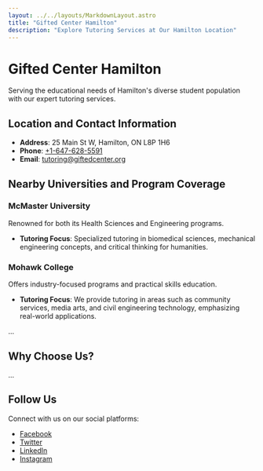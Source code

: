 ```yaml
---
layout: ../../layouts/MarkdownLayout.astro
title: "Gifted Center Hamilton"
description: "Explore Tutoring Services at Our Hamilton Location"
---
```


# Gifted Center Hamilton

Serving the educational needs of Hamilton's diverse student population with our expert tutoring services.

## Location and Contact Information

- **Address**: 25 Main St W, Hamilton, ON L8P 1H6
- **Phone**: [+1-647-628-5591](tel:+16476285591)
- **Email**: [tutoring@giftedcenter.org](mailto:tutoring@giftedcenter.org)

## Nearby Universities and Program Coverage

### McMaster University

Renowned for both its Health Sciences and Engineering programs.

- **Tutoring Focus**: Specialized tutoring in biomedical sciences, mechanical engineering concepts, and critical thinking for humanities.

### Mohawk College

Offers industry-focused programs and practical skills education.

- **Tutoring Focus**: We provide tutoring in areas such as community services, media arts, and civil engineering technology, emphasizing real-world applications.

...

## Why Choose Us?

...

## Follow Us

Connect with us on our social platforms:

- [Facebook](https://facebook.com/giftedtutoring)
- [Twitter](https://twitter.com/giftedtutoring)
- [LinkedIn](https://linkedin.com/company/giftedcenter)
- [Instagram](https://instagram.com/giftedcenter)
